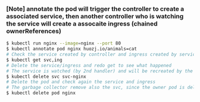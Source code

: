 ### [Note] annotate the pod will trigger the controller to create a associated service, then another controller who is watching the service will create a assocaite ingress (chained ownerReferences)
```sh
$ kubectl run nginx --image=nginx --port 80
$ kubectl annotate pod nginx huozj.io/animals=cat
# Check the service created by controller and ingress created by service
$ kubectl get svc,ing
# Delete the service/ingress and redo get to see what happened
# The service is watched (by 2nd handler) and will be recreated by the reconcile logic; idem for ingress
$ kubectl delete svc svc-nginx
# Delete the pod and check again the service and ingress
# The garbage collector remove also the svc, since the owner pod is deleted; idem for ingress
$ kubectl delete pod nginx
```
